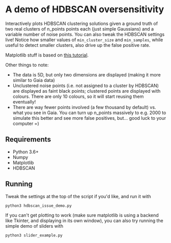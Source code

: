 # A demo of HDBSCAN oversensitivity

Interactively plots HDBSCAN clustering solutions given a ground truth of two real clusters of n_points points each (just simple Gaussians) and a variable number of noise points. You can also tweak the HDBSCAN settings live! Notice how smaller values of `min_cluster_size` and `min_samples`, while useful to detect smaller clusters, also drive up the false positive rate.

Matplotlib stuff is based on [this tutorial](https://matplotlib.org/3.1.1/gallery/widgets/slider_demo.html).

Other things to note:
* The data is 5D, but only two dimensions are displayed (making it more similar to Gaia data)
* Unclustered noise points (i.e. not assigned to a cluster by HDBSCAN) are displayed as faint black points; clustered points are displayed with colours. There are only 10 colours, so it will start reusing them eventually!
* There are way fewer points involved (a few thousand by default) vs. what you see in Gaia. You can turn up n_points massively to e.g. 2000 to simulate this better and see more false positives, but... good luck to your computer =)

## Requirements
* Python 3.6+
* Numpy
* Matplotlib
* HDBSCAN

## Running

Tweak the settings at the top of the script if you'd like, and run it with

```
python3 hdbscan_issue_demo.py 
```

If you can't get plotting to work (make sure matplotlib is using a backend like Tkinter, and displaying in its own window), you can also try running the simple demo of sliders with

```
python3 slider_example.py 
```